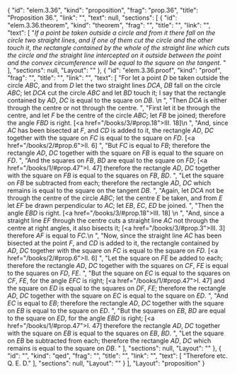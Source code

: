 {
  "id": "elem.3.36",
  "kind": "proposition",
  "frag": "prop.36",
  "title": "Proposition 36.",
  "link": "",
  "text": null,
  "sections": [
    {
      "id": "elem.3.36.theorem",
      "kind": "theorem",
      "frag": "",
      "title": "",
      "link": "",
      "text": [
        "<var>If a point be taken outside a circle and from it there fall on the circle two straight lines</var>, <var>and if one of them cut the circle and the other touch it</var>, <var>the rectangle contained by the whole of the straight line which cuts the circle and the straight line intercepted on it outside between the point and the convex circumference will be equal to the square on the tangent</var>. "
      ],
      "sections": null,
      "Layout": ""
    },
    {
      "id": "elem.3.36.proof",
      "kind": "proof",
      "frag": "",
      "title": "",
      "link": "",
      "text": [
        "For let a point <var>D</var> be taken outside the circle <var>ABC</var>, and from <var>D</var> let the two straight lines <var>DCA</var>, <var>DB</var> fall on the circle <var>ABC</var>; let <var>DCA</var> cut the circle <var>ABC</var> and let <var>BD</var> touch it; I say that the rectangle contained by <var>AD</var>, <var>DC</var> is equal to the square on <var>DB</var>. \n      ",
        "Then <var>DCA</var> is either through the centre or not through the centre. ",
        "First let it be through the centre, and let <var>F</var> be the centre of the circle <var>ABC</var>; let <var>FB</var> be joined; therefore the angle <var>FBD</var> is right. [<a href=\"/books/3/#prop.18\">III. 18</a>]\n      ",
        "And, since <var>AC</var> has been bisected at <var>F</var>, and <var>CD</var> is added to it, the rectangle <var>AD</var>, <var>DC</var> together with the square on <var>FC</var> is equal to the square on <var>FD</var>. [<a href=\"/books/2/#prop.6\">II. 6</a>] ",
        "But <var>FC</var> is equal to <var>FB</var>; therefore the rectangle <var>AD</var>, <var>DC</var> together with the square on <var>FB</var> is equal to the square on <var>FD</var>. ",
        "And the squares on <var>FB</var>, <var>BD</var> are equal to the square on <var>FD</var>; [<a href=\"/books/1/#prop.47\">I. 47</a>] therefore the rectangle <var>AD</var>, <var>DC</var> together with the square on <var>FB</var> is equal to the squares on <var>FB</var>, <var>BD</var>. ",
        "Let the square on <var>FB</var> be subtracted from each; therefore the rectangle <var>AD</var>, <var>DC</var> which remains is equal to the square on the tangent <var>DB</var>. ",
        "Again, let <var>DCA</var> not be through the centre of the circle <var>ABC</var>; let the centre <var>E</var> be taken, and from <var>E</var> let <var>EF</var> be drawn perpendicular to <var>AC</var>; let <var>EB</var>, <var>EC</var>, <var>ED</var> be joined. ",
        "Then the angle <var>EBD</var> is right. [<a href=\"/books/3/#prop.18\">III. 18</a>] \n      ",
        "And, since a straight line <var>EF</var> through the centre cuts a straight line <var>AC</var> not through the centre at right angles, it also bisects it; [<a href=\"/books/3/#prop.3\">III. 3</a>] therefore <var>AF</var> is equal to <var>FC</var>.\n       ",
        "Now, since the straight line <var>AC</var> has been bisected at the point <var>F</var>, and <var>CD</var> is added to it, the rectangle contained by <var>AD</var>, <var>DC</var> together with the square on <var>FC</var> is equal to the square on <var>FD</var>. [<a href=\"/books/2/#prop.6\">II. 6</a>] ",
        "Let the square on <var>FE</var> be added to each; therefore the rectangle <var>AD</var>, <var>DC</var> together with the squares on <var>CF</var>, <var>FE</var> is equal to the squares on <var>FD</var>, <var>FE</var>. ",
        "But the square on <var>EC</var> is equal to the squares on <var>CF</var>, <var>FE</var>, for the angle <var>EFC</var> is right; [<a href=\"/books/1/#prop.47\">I. 47</a>] and the square on <var>ED</var> is equal to the squares on <var>DF</var>, <var>FE</var>; therefore the rectangle <var>AD</var>, <var>DC</var> together with the square on <var>EC</var> is equal to the square on <var>ED</var>. ",
        "And <var>EC</var> is equal to <var>EB</var>; therefore the rectangle <var>AD</var>, <var>DC</var> together with the square on <var>EB</var> is equal to the square on <var>ED</var>. ",
        "But the squares on <var>EB</var>, <var>BD</var> are equal to the square on <var>ED</var>, for the angle <var>EBD</var> is right; [<a href=\"/books/1/#prop.47\">I. 47</a>] therefore the rectangle <var>AD</var>, <var>DC</var> together with the square on <var>EB</var> is equal to the squares on <var>EB</var>, <var>BD</var>. ",
        "Let the square on <var>EB</var> be subtracted from each; therefore the rectangle <var>AD</var>, <var>DC</var> which remains is equal to the square on <var>DB</var>. "
      ],
      "sections": null,
      "Layout": ""
    },
    {
      "id": "",
      "kind": "qed",
      "frag": "",
      "title": "",
      "link": "",
      "text": [
        "Therefore etc. Q. E. D."
      ],
      "sections": null,
      "Layout": ""
    }
  ],
  "Layout": "proposition"
}
